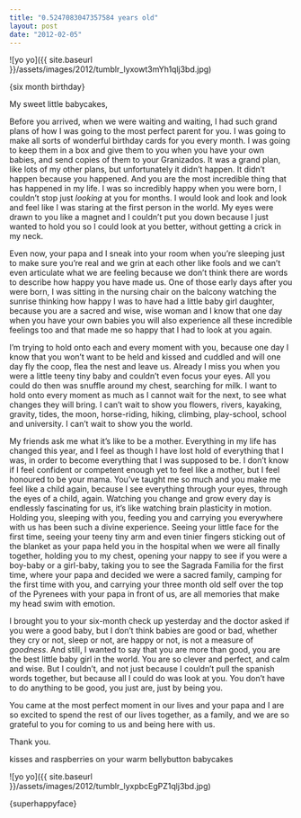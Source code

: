 ```yaml
---
title: "0.5247083047357584 years old"
layout: post
date: "2012-02-05"
---
```


![yo yo]({{ site.baseurl }}/assets/images/2012/tumblr_lyxowt3mYh1qlj3bd.jpg)

{six month birthday}

My sweet little babycakes,  
  
Before you arrived, when we were waiting and waiting, I had such grand plans of how I was going to the most perfect parent for you. I was going to make all sorts of wonderful birthday cards for you every month. I was going to keep them in a box and give them to you when you have your own babies, and send copies of them to your Granizados. It was a grand plan, like lots of my other plans, but unfortunately it didn’t happen. It didn’t happen because you happened. And you are the most incredible thing that has happened in my life. I was so incredibly happy when you were born, I couldn’t stop just _looking_ at you for months. I would look and look and look and feel like I was staring at the first person in the world. My eyes were drawn to you like a magnet and I couldn’t put you down because I just wanted to hold you so I could look at you better, without getting a crick in my neck.  
  
Even now, your papa and I sneak into your room when you’re sleeping just to make sure you’re real and we grin at each other like fools and we can’t even articulate what we are feeling because we don’t think there are words to describe how happy you have made us. One of those early days after you were born, I was sitting in the nursing chair on the balcony watching the sunrise thinking how happy I was to have had a little baby girl daughter, because you are a sacred and wise, wise woman and I know that one day when you have your own babies you will also experience all these incredible feelings too and that made me so happy that I had to look at you again.  
  
I’m trying to hold onto each and every moment with you, because one day I know that you won’t want to be held and kissed and cuddled and will one day fly the coop, flea the nest and leave us. Already I miss you when you were a little teeny tiny baby and couldn’t even focus your eyes. All you could do then was snuffle around my chest, searching for milk. I want to hold onto every moment as much as I cannot wait for the next, to see what changes they will bring. I can’t wait to show you flowers, rivers, kayaking,  gravity, tides, the moon, horse-riding, hiking, climbing, play-school, school and university. I can’t wait to show you the world.  
  
My friends ask me what it’s like to be a mother. Everything in my life has changed this year, and I feel as though I have lost hold of everything that I was, in order to become everything that I was supposed to be. I don’t know if I feel confident or competent enough yet to feel like a mother, but I feel honoured to be your mama. You’ve taught me so much and you make me feel like a child again, because I see everything through your eyes, through the eyes of a child, again. Watching you change and grow every day is endlessly fascinating for us, it’s like watching brain plasticity in motion. Holding you, sleeping with you, feeding you and carrying you everywhere with us has been such a divine experience. Seeing your little face for the first time, seeing your teeny tiny arm and even tinier fingers sticking out of the blanket as your papa held you in the hospital when we were all finally together, holding you to my chest, opening your nappy to see if you were a boy-baby or a girl-baby, taking you to see the Sagrada Familia for the first time, where your papa and decided we were a sacred family, camping for the first time with you, and carrying your three month old self over the top of the Pyrenees with your papa in front of us, are all memories that make my head swim with emotion.  
  
I brought you to your six-month check up yesterday and the doctor asked if you were a good baby, but I don’t think babies are good or bad, whether they cry or not, sleep or not, are happy or not, is not a measure of _goodness_. And still, I wanted to say that you are more than good, you are the best little baby girl in the world. You are so clever and perfect, and calm and wise. But I couldn’t, and not just because I couldn’t pull the spanish words together, but because all I could do was look at you. You don’t have to do anything to be good, you just are, just by being you.  
  
You came at the most perfect moment in our lives and your papa and I are so excited to spend the rest of our lives together, as a family, and we are so grateful to you for coming to us and being here with us.  
  
Thank you.  
  
kisses and raspberries on your warm bellybutton babycakes

![yo yo]({{ site.baseurl }}/assets/images/2012/tumblr_lyxpbcEgPZ1qlj3bd.jpg)

{superhappyface}
